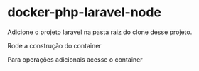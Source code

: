 # docker-php-laravel-node

Adicione o projeto laravel na pasta raiz do clone desse projeto.

Rode a construção do container

Para operações adicionais acesse o container
